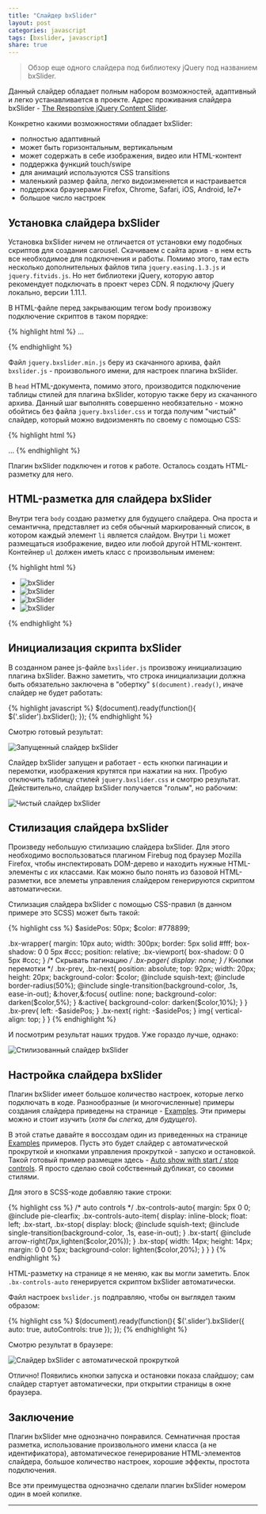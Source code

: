 ```yaml
---
title: "Слайдер bxSlider"
layout: post
categories: javascript
tags: [bxslider, javascript]
share: true
---
```


> Обзор еще одного слайдера под библиотеку jQuery под названием bxSlider.

Данный слайдер обладает полным набором возможностей, адаптивный и легко устанавливается в проекте. Адрес проживания слайдера bxSlider - [The Responsive jQuery Content Slider][1].

Конкретно какими возможностями обладает bxSlider:

  * полностью адаптивный
  * может быть горизонтальным, вертикальным
  * может содержать в себе изображения, видео или HTML-контент
  * поддержка функций touch/swipe
  * для анимаций используются CSS transitions
  * маленький размер файла, легко видоизменяется и настраивается
  * поддержка браузерами Firefox, Chrome, Safari, iOS, Android, Ie7+
  * большое число настроек

## Установка слайдера bxSlider

Установка bxSlider ничем не отличается от установки ему подобных скриптов для создания carousel. Скачиваем с сайта архив - в нем есть все необходимое для подключения и работы. Помимо этого, там есть несколько дополнительных файлов типа `jquery.easing.1.3.js` и `jquery.fitvids.js`. Но нет библиотеки jQuery, которую автор рекомендует подключать в проект через CDN. Я подключу jQuery локально, версии 1.11.1.

В HTML-файле перед закрывающим тегом body произвожу подключение скриптов в таком порядке:

{% highlight html %}
...
<!--  SCRIPTS  -->
<script src="js/jquery-1.11.1.min.js"></script>
<script src="js/jquery.bxslider.min.js"></script>
<script src="js/bxslider.js"></script>
{% endhighlight %}

Файл `jquery.bxslider.min.js` беру из скачанного архива, файл `bxslider.js` - произвольного имени, для настроек плагина bxSlider.

В `head` HTML-документа, помимо этого, производится подключение таблицы стилей для плагина bxSlider, которую также беру из скачанного архива. Данный шаг выполнять совершенно необязательно - можно обойтись без файла `jquery.bxslider.css` и тогда получим "чистый" слайдер, который можно видоизменять по своему с помощью CSS:

{% highlight html %}
<head>
  <meta charset="utf-8">
  <title>Document</title>
  <link rel="stylesheet" href="css/jquery.bxslider.css">
  ...
 </head>
{% endhighlight %}

Плагин bxSlider подключен и готов к работе. Осталось создать HTML-разметку для него.

## HTML-разметка для слайдера bxSlider

Внутри тега `body` создаю разметку для будущего слайдера. Она проста и семантична, представляет из себя обычный маркированный список, в котором каждый элемент `li` является слайдом. Внутри `li` может размещаться изображение, видео или любой другой HTML-контент. Контейнер `ul` должен иметь класс с произвольным именем:

{% highlight html %}
<ul class="slider">
  <li><img src="http://placehold.it/300x200" alt="bxSlider" /></li>
  <li><img src="http://placehold.it/300x200" alt="bxSlider" /></li>
  <li><img src="http://placehold.it/300x200" alt="bxSlider" /></li>
  <li><img src="http://placehold.it/300x200" alt="bxSlider" /></li>
</ul>
{% endhighlight %}

## Инициализация скрипта bxSlider

В созданном ранее js-файле `bxslider.js` произвожу инициализацию плагина bxSlider. Важно заметить, что строка инициализации должна быть обязательно заключена в "обертку" `$(document).ready()`, иначе слайдер не будет работать:

{% highlight javascript %}
$(document).ready(function(){
  $('.slider').bxSlider();
});
{% endhighlight %}

Смотрю готовый результат:

![Запущенный слайдер bxSlider]({{site.url}}/images/uploads/2014/07/bxslider_ready.png)

Слайдер bxSlider запущен и работает - есть кнопки пагинации и перемотки, изображения крутятся при нажатии на них. Пробую отключить таблицу стилей `jquery.bxslider.css` и смотрю результат. Действительно, слайдер bxSlider получается "голым", но рабочим:

![Чистый слайдер bxSlider]({{site.url}}/images/uploads/2014/07/bxslider_clean.png)

## Стилизация слайдера bxSlider

Произведу небольшую стилизацию слайдера bxSlider. Для этого необходимо воспользоваться плагином Firebug под браузер Mozilla Firefox, чтобы инспектировать DOM-дерево и находить нужные HTML-элементы с их классами. Как можно было понять из базовой HTML-разметки, все элеметы управления слайдером генерируются скриптом автоматически.

Стилизация слайдера bxSlider с помощью CSS-правил (в данном примере это SCSS) может быть такой:

{% highlight css %}
$asidePos: 50px;
$color: #778899;

.bx-wrapper{
  margin: 10px auto;
  width: 300px;
  border: 5px solid #fff;
  box-shadow: 0 0 5px #ccc;
  position: relative;
  .bx-viewport{
    box-shadow: 0 0 5px #ccc;
  }
  /*  Скрывать пагинацию  */
  .bx-pager{
    display: none;
  }
  /*  Кнопки перемотки  */
  .bx-prev,
  .bx-next{
    position: absolute;
    top: 92px;
    width: 20px;
    height: 20px;
    background-color: $color;
    @include squish-text;
    @include border-radius(50%);
    @include single-transition(background-color, .1s, ease-in-out);
    &:hover,&:focus{
      outline: none;
      background-color: darken($color,5%);
    }
    &:active{
      background-color: darken($color,10%);
    }
  }
  .bx-prev{
    left: -$asidePos;
  }
  .bx-next{
    right: -$asidePos;
  }
  img{
    vertical-align: top;
  }
}
{% endhighlight %}

И посмотрим результат наших трудов. Уже гораздо лучше, однако:

![Стилизованный слайдер bxSlider]({{site.url}}/images/uploads/2014/07/bxslider_styled.png)

## Настройка слайдера bxSlider

Плагин bxSlider имеет большое количество настроек, которые легко подключать в коде. Разнообразные (и многочисленные) примеры создания слайдера приведены на странице - [Examples][2]. Эти примеры можно и стоит изучить (*хотя бы слегка, для будущего*).

В этой статье давайте я воссоздам один из приведенных на странице [Examples][2] примеров. Пусть это будет слайдер с автоматической прокруткой и кнопками управления прокруткой - запуско и остановкой. Такой готовый пример размещен здесь - [Auto show with start / stop controls][3]. Я просто сделаю свой собственный дубликат, со своими стилями.

Для этого в SCSS-коде добавляю такие строки:

{% highlight css %}
/*  auto controls  */
.bx-controls-auto{
  margin: 5px 0 0;
  @include pie-clearfix;
  .bx-controls-auto-item{
    display: inline-block;
    float: left;
    .bx-start,
    .bx-stop{
      display: block;
      @include squish-text;
      @include single-transition(background-color, .1s, ease-in-out);
    }
    .bx-start{
      @include arrow-right(7px,lighten($color,20%));
    }
    .bx-stop{
      width: 14px;
      height: 14px;
      margin: 0 0 0 5px;
      background-color: lighten($color,20%);
    }
  }
}
{% endhighlight %}

HTML-разметку на странице я не меняю, как вы могли заметить. Блок `.bx-controls-auto` генерируется скриптом bxSlider автоматически.

Файл настроек `bxslider.js` подправляю, чтобы он выглядел таким образом:

{% highlight css %}
$(document).ready(function(){
  $('.slider').bxSlider({
    auto: true,
    autoControls: true
  });
});
{% endhighlight %}

Смотрю результат в браузере:

![Слайдер bxSlider с автоматической прокруткой]({{site.url}}/images/uploads/2014/07/bxslider_autoplay.png)

Отлично! Появились кнопки запуска и остановки показа слайдшоу; сам слайдер стартует автоматически, при открытии страницы в окне браузера.

## Заключение

Плагин bxSlider мне однозначно понравился. Семнатичная простая разметка, использование произвольного имени класса (а не идентификатора), автоматическое генерирование HTML-элементов слайдера, большое количество настроек, хорошие эффекты, простота подключения.

Все эти преимущества однозначно сделали плагин bxSlider номером один в моей копилке.

---

 [1]: http://bxslider.com/ "The Responsive jQuery Content Slider"
 [2]: http://bxslider.com/examples "Examples"
 [3]: http://bxslider.com/examples/auto-show-start-stop-controls "Auto show with start / stop controls"
